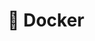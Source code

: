 ---
title: '🐳 Docker'
publishDate: 2025-01-26
description: 'Contenedores de Docker'
heroImage: { src: './thumbnail.jpg', color: '#85B3B3' }
tags: 
    - Otros
language: 'Spanish'
category: Patrones
---